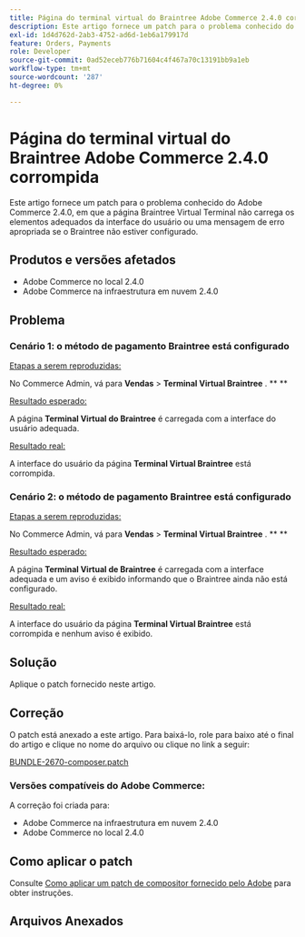 ```yaml
---
title: Página do terminal virtual do Braintree Adobe Commerce 2.4.0 corrompida
description: Este artigo fornece um patch para o problema conhecido do Adobe Commerce 2.4.0, em que a página Braintree Virtual Terminal não carrega os elementos adequados da interface do usuário ou uma mensagem de erro apropriada se o Braintree não estiver configurado.
exl-id: 1d4d762d-2ab3-4752-ad6d-1eb6a179917d
feature: Orders, Payments
role: Developer
source-git-commit: 0ad52eceb776b71604c4f467a70c13191bb9a1eb
workflow-type: tm+mt
source-wordcount: '287'
ht-degree: 0%

---
```


# Página do terminal virtual do Braintree Adobe Commerce 2.4.0 corrompida

Este artigo fornece um patch para o problema conhecido do Adobe Commerce 2.4.0, em que a página Braintree Virtual Terminal não carrega os elementos adequados da interface do usuário ou uma mensagem de erro apropriada se o Braintree não estiver configurado.

## Produtos e versões afetados

* Adobe Commerce no local 2.4.0
* Adobe Commerce na infraestrutura em nuvem 2.4.0

## Problema

### Cenário 1: o método de pagamento Braintree está configurado

<u>Etapas a serem reproduzidas:</u>

No Commerce Admin, vá para **Vendas** > **Terminal Virtual Braintree** . **&#x200B; **

<u>Resultado esperado:</u>

A página **Terminal Virtual do Braintree** é carregada com a interface do usuário adequada.

<u>Resultado real:</u>

A interface do usuário da página **Terminal Virtual Braintree** está corrompida.

### Cenário 2: o método de pagamento Braintree está configurado

<u>Etapas a serem reproduzidas:</u>

No Commerce Admin, vá para **Vendas** > **Terminal Virtual Braintree** . **&#x200B; **

<u>Resultado esperado:</u>

A página **Terminal Virtual de Braintree** é carregada com a interface adequada e um aviso é exibido informando que o Braintree ainda não está configurado.

<u>Resultado real:</u>

A interface do usuário da página **Terminal Virtual Braintree** está corrompida e nenhum aviso é exibido.

## Solução

Aplique o patch fornecido neste artigo.

## Correção

O patch está anexado a este artigo. Para baixá-lo, role para baixo até o final do artigo e clique no nome do arquivo ou clique no link a seguir:

[BUNDLE-2670-composer.patch](assets/BUNDLE-2670-composer.patch.zip)

### Versões compatíveis do Adobe Commerce:

A correção foi criada para:

* Adobe Commerce na infraestrutura em nuvem 2.4.0
* Adobe Commerce no local 2.4.0

## Como aplicar o patch

Consulte [Como aplicar um patch de compositor fornecido pelo Adobe](/help/how-to/general/how-to-apply-a-composer-patch-provided-by-magento.md) para obter instruções.

## Arquivos Anexados
